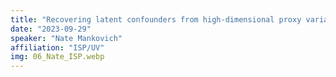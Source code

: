```yaml
---
title: "Recovering latent confounders from high-dimensional proxy variables"
date: "2023-09-29"
speaker: "Nate Mankovich"
affiliation: "ISP/UV"
img: 06_Nate_ISP.webp
---
```

